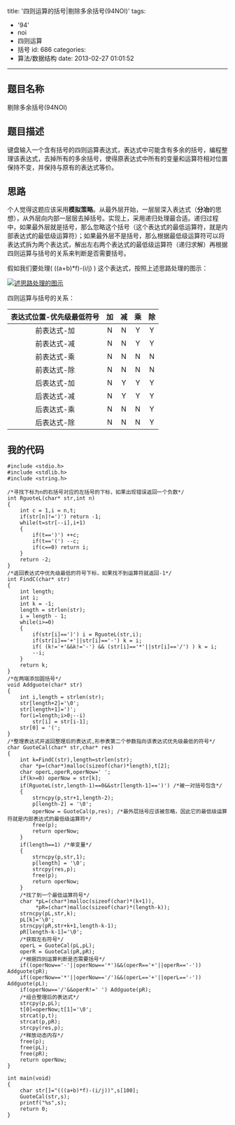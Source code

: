 title: '四则运算的括号|剔除多余括号(94NOI)'
tags:
  - '94'
  - noi
  - 四则运算
  - 括号
id: 686
categories:
  - 算法/数据结构
date: 2013-02-27 01:01:52
---

## 题目名称

剔除多余括号(94NOI)

## 题目描述

键盘输入一个含有括号的四则运算表达式，表达式中可能含有多余的括号，编程整理该表达式，去掉所有的多余括号，使得原表达式中所有的变量和运算符相对位置保持不变，并保持与原有的表达式等价。

<!-- more -->

## 思路

个人觉得这题应该采用**模拟策略**。从最外层开始，一层层深入表达式（**分冶**的思想），从外层向内部一层层去掉括号。实现上，采用递归处理最合适。递归过程中，如果最外层就是括号，那么忽略这个括号（这个表达式的最低运算符，就是内部表达式的最低级运算符）；如果最外层不是括号，那么根据最低级运算符可以将表达式拆为两个表达式，解出左右两个表达式的最低级运算符（递归求解）再根据四则运算与括号的关系来判断是否需要括号。

假如我们要处理( ((a+b)*f)-(i/j) ) 这个表达式，按照上述思路处理的图示：

[![述思路处理的图示](http://www.aemiot.com/wp-content/uploads/2013/02/20130227001149.jpg)](http://www.aemiot.com/wp-content/uploads/2013/02/20130227001149.jpg)

四则运算与括号的关系：

| 表达式位置-优先级最低符号 | 加    | 减    | 乘    | 除    |
|:-------------------------:|:-----:|:-----:|:-----:|:-----:|
| 前表达式-加               | N     | N     | Y     | Y     |
| 前表达式-减               | N     | N     | Y     | Y     |
| 前表达式-乘               | N     | N     | N     | N     |
| 前表达式-除               | N     | N     | N     | N     |
| 后表达式-加               | N     | Y     | Y     | Y     |
| 后表达式-减               | N     | Y     | Y     | Y     |
| 后表达式-乘               | N     | N     | N     | Y     |
| 后表达式-除               | N     | N     | N     | Y     |

## 我的代码

    #include <stdio.h>
    #include <stdlib.h>
    #include <string.h>

    /*寻找下标为n的右括号对应的左括号的下标，如果出现错误返回一个负数*/
    int RguoteL(char* str,int n)
    {
        int c = 1,i = n,t;
        if(str[n]!=')') return -1;
        while(t=str[--i],i+1)
        {
            if(t==')') ++c;
            if(t=='(') --c;
            if(c==0) return i;
        }
        return -2;
    }
    /*返回表达式中优先级最低的符号下标，如果找不到运算符就返回-1*/
    int FindC(char* str)
    {
        int length;
        int i;
        int k = -1;
        length = strlen(str);
        i = length - 1;
        while(i>=0)
        {
            if(str[i]==')') i = RguoteL(str,i);
            if(str[i]=='+'||str[i]=='-') k = i;
            if( (k!='+'&&k!='-') && (str[i]=='*'||str[i]=='/') ) k = i;
            --i;
        }
        return k;
    }
    /*在两端添加圆括号*/
    void Addguote(char* str)
    {
        int i,length = strlen(str);
        str[length+2]='\0';
        str[length+1]=')';
        for(i=length;i>0;--i)
            str[i] = str[i-1];
        str[0] = '(';
    }
    /*整理表达式并返回整理后的表达式,形参表第二个参数指向该表达式优先级最低的符号*/
    char GuoteCal(char* str,char* res)
    {
        int k=FindC(str),length=strlen(str);
        char *p=(char*)malloc(sizeof(char)*length),t[2];
        char operL,operR,operNow=' ';
        if(k>=0) operNow = str[k];
        if(RguoteL(str,length-1)==0&&str[length-1]==')') /*被一对括号包含*/
        {
            strncpy(p,str+1,length-2);
            p[length-2] = '\0';
            operNow = GuoteCal(p,res); /*最外层括号应该被忽略，因此它的最低级运算符就是内部表达式的最低级运算符*/
            free(p);
            return operNow;
        }
        if(length==1) /*单变量*/
        {
            strncpy(p,str,1);
            p[length] = '\0';
            strcpy(res,p);
            free(p);
            return operNow;
        }
        /*找了到一个最低运算符号*/
        char *pL=(char*)malloc(sizeof(char)*(k+1)),
             *pR=(char*)malloc(sizeof(char)*(length-k));
        strncpy(pL,str,k);
        pL[k]='\0';
        strncpy(pR,str+k+1,length-k-1);
        pR[length-k-1]='\0';
        /*获取左右符号*/
        operL = GuoteCal(pL,pL);
        operR = GuoteCal(pR,pR);
        /*根据四则运算判断是否需要括号*/
        if((operNow=='-'||operNow=='*')&&(operR=='+'||operR=='-')) Addguote(pR);
        if((operNow=='*'||operNow=='/')&&(operL=='+'||operL=='-')) Addguote(pL);
        if(operNow=='/'&&operR!=' ') Addguote(pR);
        /*组合整理后的表达式*/
        strcpy(p,pL);
        t[0]=operNow;t[1]='\0';
        strcat(p,t);
        strcat(p,pR);
        strcpy(res,p);
        /*释放动态内存*/
        free(p);
        free(pL);
        free(pR);
        return operNow;
    }

    int main(void)
    {
        char str[]="(((a+b)*f)-(i/j))",s[100];
        GuoteCal(str,s);
        printf("%s",s);
        return 0;
    }